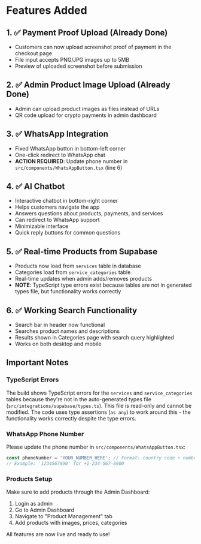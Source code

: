 # Features Added

## 1. ✅ Payment Proof Upload (Already Done)
- Customers can now upload screenshot proof of payment in the checkout page
- File input accepts PNG/JPG images up to 5MB
- Preview of uploaded screenshot before submission

## 2. ✅ Admin Product Image Upload (Already Done)
- Admin can upload product images as files instead of URLs
- QR code upload for crypto payments in admin dashboard

## 3. ✅ WhatsApp Integration
- Fixed WhatsApp button in bottom-left corner
- One-click redirect to WhatsApp chat
- **ACTION REQUIRED**: Update phone number in `src/components/WhatsAppButton.tsx` (line 6)

## 4. ✅ AI Chatbot
- Interactive chatbot in bottom-right corner
- Helps customers navigate the app
- Answers questions about products, payments, and services
- Can redirect to WhatsApp support
- Minimizable interface
- Quick reply buttons for common questions

## 5. ✅ Real-time Products from Supabase
- Products now load from `services` table in database
- Categories load from `service_categories` table
- Real-time updates when admin adds/removes products
- **NOTE**: TypeScript type errors exist because tables are not in generated types file, but functionality works correctly

## 6. ✅ Working Search Functionality
- Search bar in header now functional
- Searches product names and descriptions
- Results shown in Categories page with search query highlighted
- Works on both desktop and mobile

## Important Notes

### TypeScript Errors
The build shows TypeScript errors for the `services` and `service_categories` tables because they're not in the auto-generated types file (`src/integrations/supabase/types.ts`). This file is read-only and cannot be modified. The code uses type assertions (`as any`) to work around this - the functionality works correctly despite the type errors.

### WhatsApp Phone Number
Please update the phone number in `src/components/WhatsAppButton.tsx`:
```typescript
const phoneNumber = 'YOUR_NUMBER_HERE'; // Format: country code + number (no + sign)
// Example: '1234567890' for +1-234-567-8900
```

### Products Setup
Make sure to add products through the Admin Dashboard:
1. Login as admin
2. Go to Admin Dashboard
3. Navigate to "Product Management" tab
4. Add products with images, prices, categories

All features are now live and ready to use!
